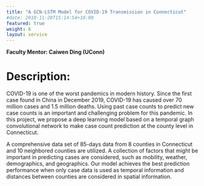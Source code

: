 ```yaml
---
title: "A GCN-LSTM Model for COVID-19 Transmission in Connecticut"
#date: 2018-11-28T15:14:54+10:00
featured: true
weight: 6
layout: service
---
```


**Faculty Mentor: Caiwen Ding (UConn)**


# Description:

COVID-19 is one of the worst pandemics in modern history. Since the first case found in China in December 2019, COVID-19 has caused over 70 million cases and 1.5 million deaths. Using past case counts to predict new case counts is an important and challenging problem for this pandemic. In this project, we propose a deep learning model based on a temporal graph convolutional network to make case count prediction at the county level in Connecticut.

A comprehensive data set of 85-days data from 8 counties in Connecticut and 10 neighbored counties are utilized. A collection of factors that might be important in predicting cases are considered, such as mobility, weather, demographics, and geographics. Our model achieves the best prediction performance when only case data is used as temporal information and distances between counties are considered in spatial information.
